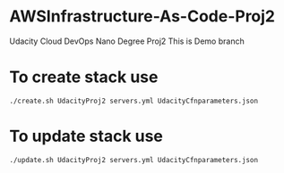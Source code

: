 # AWSInfrastructure-As-Code-Proj2
Udacity Cloud DevOps Nano Degree Proj2
This is Demo branch 

# To create stack use 
`./create.sh UdacityProj2 servers.yml UdacityCfnparameters.json`

# To update stack use 
`./update.sh UdacityProj2 servers.yml UdacityCfnparameters.json`
